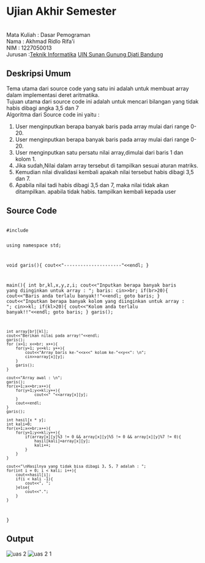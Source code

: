 # Ujian Akhir Semester
<br>Mata Kuliah 	: Dasar Pemograman
<br> Nama		: Akhmad Ridlo Rifa'i
<br>NIM		:	1227050013
<br>Jurusan		:[Teknik Informatika](http://if.uinsgd.ac.id/) [UIN Sunan Gunung Djati Bandung](https://uinsgd.ac.id/) 

## Deskripsi Umum
Tema utama dari source code yang satu ini adalah untuk membuat array dalam implementasi deret aritmatika.<br>
Tujuan utama dari source code ini adalah untuk mencari bilangan yang tidak habis dibagi angka 3,5 dan 7</br>
Algoritma dari Source code ini yaitu : <br>
<ol>
<li>User menginputkan berapa banyak baris pada array mulai dari range 0-20.</li>
<li>User menginputkan berapa banyak baris pada array mulai dari range 0-20.</li>
<li>User menginputkan satu persatu nilai array,dimulai dari baris 1 dan kolom 1.</li>
<li>Jika sudah,Nilai dalam array tersebut di tampilkan sesuai aturan matriks.</li>
<li>Kemudian nilai divalidasi kembali apakah nilai tersebut habis dibagi 3,5 dan 7.</li>
<li>Apabila nilai tadi habis dibagi 3,5 dan 7, maka nilai tidak akan ditampilkan. apabila tidak habis. tampilkan kembali kepada user</li>
</ol>

## Source Code
<code>
#include <iostream>

using namespace std;

void garis(){
	cout<<"---------------------"<<endl;
}

main(){
	int br,kl,x,y,z,i;
	cout<<"Inputkan berapa banyak baris yang diinginkan untuk array : ";
	baris:
	cin>>br;
	if(br>20){
		cout<<"Baris anda terlalu banyak!!"<<endl;
		goto baris;
	}
	cout<<"Inputkan berapa banyak kolom yang diinginkan untuk array : ";
	cin>>kl;
	if(kl>20){
		cout<<"Kolom anda terlalu banyak!!"<<endl;
		goto baris;
	}
	garis();
	
	int array[br][kl];
    cout<<"Berikan nilai pada array!"<<endl;
    garis();
    for (x=1; x<=br; x++){
    	for(y=1; y<=kl; y++){
    		cout<<"Array baris ke-"<<x<<" kolom ke-"<<y<<": \n";
    		cin>>array[x][y];
		}
		garis();
	}	
	
	cout<<"Array awal : \n";
	garis();
	for(x=1;x<=br;x++){
		for(y=1;y<=kl;y++){
				cout<<" "<<array[x][y];
		}
		cout<<endl;
	}
	garis();
	
	int hasil[x * y];
	int kali=0;
	for(x=1;x<=br;x++){
		for(y=1;y<=kl;y++){
			if(array[x][y]%3 != 0 && array[x][y]%5 != 0 && array[x][y]%7 != 0){
				hasil[kali]=array[x][y];
				kali++;
			}
		}
	}
	
	cout<<"\nHasilnya yang tidak bisa dibagi 3, 5, 7 adalah : ";
	for(int i = 0; i < kali; i++){
		cout<<hasil[i];
		if(i < kali -1){
			cout<<", ";
		}else{
			cout<<".";
		}
	}
}
</code>

## Output
![uas 2](https://user-images.githubusercontent.com/98698495/208585623-49ec562a-5156-4af8-96db-ef3e68e52760.png)
![uas 2 1](https://user-images.githubusercontent.com/98698495/208585642-618615f9-cd27-4fc6-bad1-7bd9594ab3b9.png)

